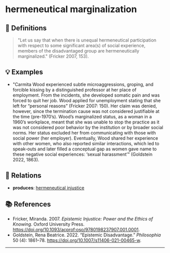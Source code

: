 # hermeneutical marginalization

## 📖 Definitions

> "Let us say that when there is unequal hermeneutical participation with respect to some significant area(s) of social experience, members of the disadvantaged group are hermeneutically marginalized." (Fricker 2007, 153).

## 💡 Examples

- "Carmita Wood experienced subtle microaggressions, groping, and forcible kissing by a distinguished professor at her place of employment. From the incidents, she developed somatic pain and was forced to quit her job. Wood applied for unemployment stating that she left for “personal reasons” (Fricker 2007: 150). Her claim was denied, however, since the termination cause was not considered justifiable at the time (pre-1970’s). Wood’s marginalized status, as a woman in a 1960’s workplace, meant that she was unable to stop the practice as it was not considered poor behavior by the institution or by broader social norms. Her status excluded her from communicating with those with social power (her employer). Eventually, Wood shared her experience with other women, who also reported similar interactions, which led to speak-outs and later filled a conceptual gap as women gave name to these negative social experiences: ‘sexual harassment’" (Goldstein 2022, 1863).

## 🔗 Relations

- **produces**: [hermeneutical injustice](./hermeneutical-injustice.md)

## 📚 References

- Fricker, Miranda. 2007. _Epistemic Injustice: Power and the Ethics of Knowing_. Oxford University Press. https://doi.org/10.1093/acprof:oso/9780198237907.001.0001.
- Goldstein, Rena Beatrice. 2022. “Epistemic Disadvantage.” _Philosophia_ 50 (4): 1861–78. https://doi.org/10.1007/s11406-021-00465-w.

---

<script src="https://giscus.app/client.js"
                data-repo="natesheehan/conceptcartography"
                data-repo-id="R_kgDOPB5QiQ"
                data-category="General"
                data-category-id="DIC_kwDOPB5Qic4CsAxd"
                data-mapping="pathname"
                data-strict="0"
                data-reactions-enabled="1"
                data-emit-metadata="0"
                data-input-position="bottom"
                data-theme="catppuccin_mocha"
                data-lang="en"
                crossorigin="anonymous"
                async>
        </script>
        
